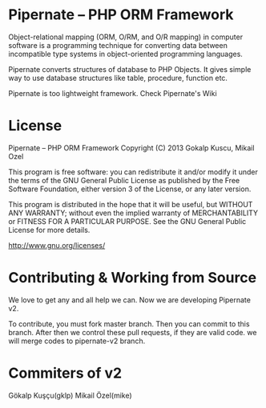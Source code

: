 Pipernate – PHP ORM Framework
=========

Object-relational mapping (ORM, O/RM, and O/R mapping) in computer software is a programming technique for converting data between incompatible type systems in object-oriented programming languages.

Pipernate converts structures of database to PHP Objects. It gives simple way to use database structures like table, procedure, function etc.

Pipernate is too lightweight framework.
Check Pipernate's Wiki

License
==========

Pipernate – PHP ORM Framework Copyright (C) 2013  Gokalp Kuscu, Mikail Ozel

This program is free software: you can redistribute it and/or modify it under the terms of the GNU General Public License as published by the Free Software Foundation, either version 3 of the License, or any later version.

This program is distributed in the hope that it will be useful, but WITHOUT ANY WARRANTY; without even the implied warranty of MERCHANTABILITY or FITNESS FOR A PARTICULAR PURPOSE.  See the GNU General Public License for more details.

http://www.gnu.org/licenses/

Contributing & Working from Source
======================================

We love to get any and all help we can. Now we are developing Pipernate v2.

To contribute, you must fork master branch. Then you can commit to this branch. After then we control these pull requests, if they are valid code. we will merge codes to pipernate-v2 branch.

Commiters of v2
===============

Gökalp Kuşçu(gklp)
Mikail Özel(mike)
